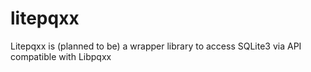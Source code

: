 # litepqxx
Litepqxx is (planned to be) a wrapper library to access SQLite3 via API compatible with Libpqxx
